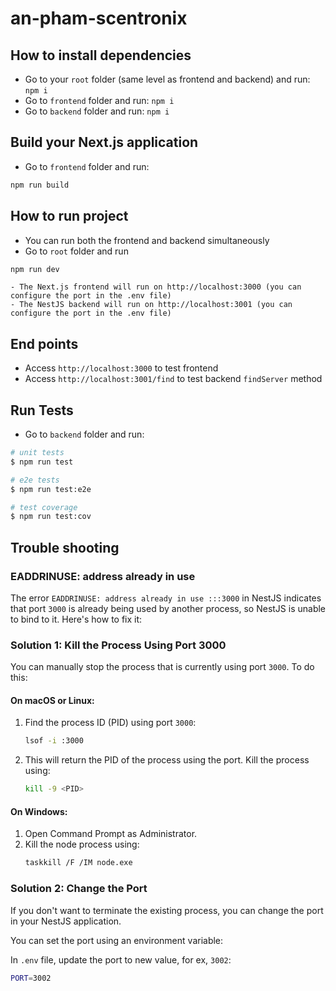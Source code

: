 # an-pham-scentronix

## How to install dependencies
- Go to your `root` folder (same level as frontend and backend) and run: ```npm i```
- Go to `frontend` folder and run: ```npm i```
- Go to `backend` folder and run: ```npm i```

## Build your Next.js application
- Go to `frontend` folder and run:
```bash
npm run build
```

## How to run project
- You can run both the frontend and backend simultaneously
- Go to `root` folder and run 
```bash
npm run dev
```
    - The Next.js frontend will run on http://localhost:3000 (you can configure the port in the .env file)
    - The NestJS backend will run on http://localhost:3001 (you can configure the port in the .env file)

## End points
- Access `http://localhost:3000` to test frontend
- Access `http://localhost:3001/find` to test backend `findServer` method

## Run Tests
- Go to `backend` folder and run:
```bash
# unit tests
$ npm run test

# e2e tests
$ npm run test:e2e

# test coverage
$ npm run test:cov
```

## Trouble shooting
### EADDRINUSE: address already in use
The error `EADDRINUSE: address already in use :::3000` in NestJS indicates that port `3000` is already being used by another process, so NestJS is unable to bind to it. Here's how to fix it:

### Solution 1: Kill the Process Using Port 3000
You can manually stop the process that is currently using port `3000`. To do this:

#### On macOS or Linux:
1. Find the process ID (PID) using port `3000`:
   ```bash
   lsof -i :3000
   ```

2. This will return the PID of the process using the port. Kill the process using:
   ```bash
   kill -9 <PID>
   ```

#### On Windows:
1. Open Command Prompt as Administrator.
2. Kill the node process using:
   ```bash
   taskkill /F /IM node.exe
   ```

### Solution 2: Change the Port
If you don't want to terminate the existing process, you can change the port in your NestJS application.

You can set the port using an environment variable:

In `.env` file, update the port to new value, for ex, `3002`:
   ```bash
   PORT=3002
   ```

